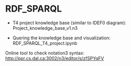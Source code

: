 # RDF_SPARQL

- T4 project knowledge base (similar to IDEF0 diagram): Project_knowledge_base_v1.n3

- Quering the knowledge base and visualization: RDF_SPARQL_T4_project.ipynb


Online tool to check notation3 syntax: http://ppr.cs.dal.ca:3002/n3/editor/s/zfSPYqFV
